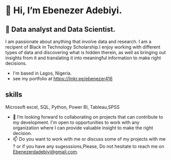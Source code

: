 # 👋 Hi, I’m Ebenezer Adebiyi.
## 👀  Data analyst and Data Scientist.
 I am passionate about anything that involve data and research. I am a recipent of Black in Technology Scholarship.I enjoy working with different types of data and discovering what is hidden therein, as well as bringing out insights from it and translating it into meaningful information to make right decisions.
 - I'm based in Lagos, Nigeria. 
 - see my portfolio at https://linkr.ee/ebenezer416 
 
 ## skills
 Microsoft excel, SQL, Python, Power BI, Tableau,SPSS
- 💞️ I’m looking forward to collaborating on projects that can contribute to my development. I'm open to opportunities to work with any organization where I can provide valuable insight to make the right decision.
- 📫 Do you want to work with me or discuss some of my projects with me ? or if you have any sugesssions,Please, Do not hesitate to reach me on Ebenezerdadebiyi@gmail.com.

<!---
Awaitingprof/Awaitingprof is a ✨ special ✨ repository because its `README.md` (this file) appears on your GitHub profile.
You can click the Preview link to take a look at your changes.
--->
